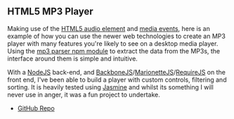 ## HTML5 MP3 Player

Making use of the [HTML5 audio element](https://developer.mozilla.org/en/docs/Web/HTML/Element/audio) and [media events](https://developer.mozilla.org/en-US/docs/Web/Guide/Events/Media_events), here is an example of how you can use the newer web technologies to create an MP3 player with many features you're likely to see on a desktop media player. Using the [mp3 parser npm module](https://www.npmjs.com/package/mp3-parser) to extract the data from the MP3s, the interface around them is simple and intuitive.

With a [NodeJS](https://nodejs.org/en/) back-end, and [BackboneJS](http://backbonejs.org/)/[MarionetteJS](http://marionettejs.com/)/[RequireJS](http://requirejs.org/) on the front end, I've been able to build a player with custom controls, filtering and sorting. It is heavily tested using [Jasmine](http://jasmine.github.io) and whilst its something I will never use in anger, it was a fun project to undertake.

* [GitHub Repo](https://github.com/burt202/mp3-player)
